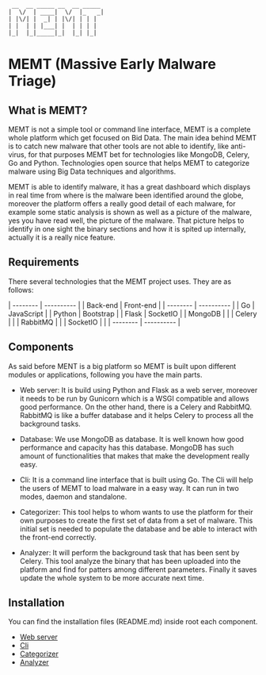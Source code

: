 ```
 __  __ _____ __  __ _____
|  \/  | ____|  \/  |_   _|
| |\/| |  _| | |\/| | | |
| |  | | |___| |  | | | |
|_|  |_|_____|_|  |_| |_|
```

# MEMT (Massive Early Malware Triage)

## What is MEMT?
MEMT is not a simple tool or command line interface, MEMT is a complete whole platform which get focused on Bid Data. The main idea behind MEMT is to catch new malware that other tools are not able to identify, like anti-virus, for that purposes MEMT bet for technologies like MongoDB, Celery, Go and Python. Technologies open source that helps MEMT to categorize malware using Big Data techniques and algorithms.

MEMT is able to identify malware, it has a great dashboard which displays in real time from where is the malware been identified around the globe, moreover the platform offers a really good detail of each malware, for example some static analysis is shown as well as a picture of the malware, yes you have read well, the picture of the malware. That picture helps to identify in one sight the binary sections and how it is spited up internally, actually it is a really nice feature.

## Requirements
There several technologies that the MEMT project uses. They are as follows:

| -------- | ---------- |
| Back-end | Front-end  |
| -------- | ---------- |
| Go       | JavaScript |
| Python   | Bootstrap  |
| Flask    | SocketIO   |
| MongoDB  |            |
| Celery   |            |
| RabbitMQ |            |
| SocketIO |            |
| -------- | ---------- |


## Components
As said before MENT is a big platform so MEMT is built upon different modules or applications, following you have the main parts.

- Web server: It is build using Python and Flask as a web server, moreover it needs to be run by Gunicorn which is a WSGI compatible and allows good performance. On the other hand, there is a Celery and RabbitMQ. RabbitMQ is like a buffer database and it helps Celery to process all the background tasks.

- Database: We use MongoDB as database. It is well known how good performance and capacity has this database. MongoDB has such amount of functionalities that makes that make the development really easy.

- Cli: It is a command line interface that is built using Go. The Cli will help the users of MEMT to load malware in a easy way. It can run in two modes, daemon and standalone.

- Categorizer: This tool helps to whom wants to use the platform for their own purposes to create the first set of data from a set of malware. This initial set is needed to populate the database and be able to interact with the front-end correctly.

- Analyzer: It will perform the background task that has been sent by Celery. This tool analyze the binary that has been uploaded into the platform and find for patters among different parameters. Finally it saves update the whole system to be more accurate next time.

## Installation
You can find the installation files (README.md) inside root each component.

- [Web server](srev/README.md)
- [Cli](cli/README.md)
- [Categorizer](cat/README.md)
- [Analyzer](anal/README.md)

